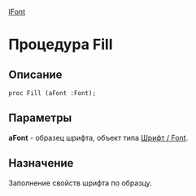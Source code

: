 ﻿---
Link: .Ctrl.IFont.@Fill
---

[IFont](topic:.Custom.ComClasses.Ctrl.IFont.Default)

# Процедура Fill

## Описание

    proc Fill (aFont :Font);

## Параметры

**aFont** - образец шрифта, объект типа
[Шрифт / Font](topic:kernel.Программирование.Классы.Объекты.Прочие.Шрифт.Default).

## Назначение

Заполнение свойств шрифта по образцу.